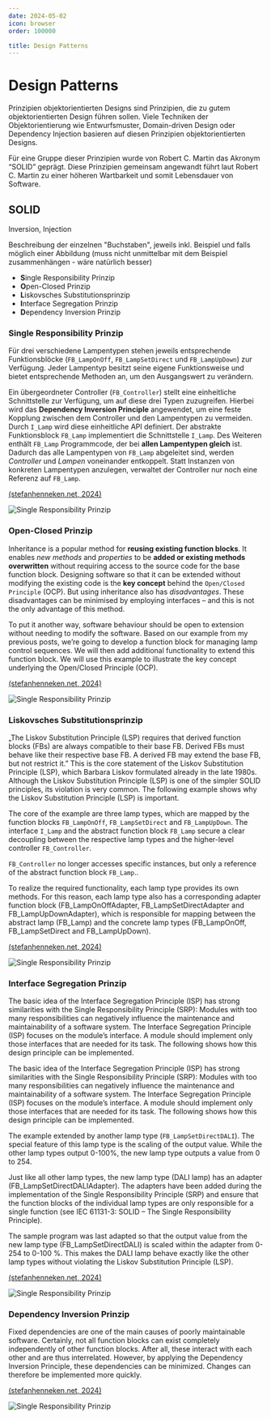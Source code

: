 ```yaml
---
date: 2024-05-02
icon: browser
order: 100000

title: Design Patterns
---
```


# Design Patterns

Prinzipien objektorientierten Designs sind Prinzipien, die zu gutem objektorientierten Design führen sollen. Viele Techniken der Objektorientierung wie Entwurfsmuster, Domain-driven Design oder Dependency Injection basieren auf diesen Prinzipien objektorientierten Designs.

Für eine Gruppe dieser Prinzipien wurde von Robert C. Martin das Akronym “SOLID” geprägt. Diese Prinzipien gemeinsam angewandt führt laut Robert C. Martin zu einer höheren Wartbarkeit und somit Lebensdauer von Software.

## SOLID

Inversion, Injection

Beschreibung der einzelnen "Buchstaben", jeweils inkl. Beispiel und falls möglich einer Abbildung (muss nicht unmittelbar mit dem Beispiel zusammenhängen - wäre natürlich besser)

- **S**ingle Responsibility Prinzip
- **O**pen-Closed Prinzip
- **L**iskovsches Substitutionsprinzip
- **I**nterface Segregation Prinzip
- **D**ependency Inversion Prinzip

### **S**ingle Responsibility Prinzip

Für drei verschiedene Lampentypen stehen jeweils entsprechende Funktionsblöcke (`FB_LampOnOff`, `FB_LampSetDirect` und `FB_LampUpDown`) zur Verfügung. Jeder Lampentyp besitzt seine eigene Funktionsweise und bietet entsprechende Methoden an, um den Ausgangswert zu verändern.

Ein übergeordneter Controller (`FB_Controller`) stellt eine einheitliche Schnittstelle zur Verfügung, um auf diese drei Typen zuzugreifen. Hierbei wird das **Dependency Inversion Principle** angewendet, um eine feste Kopplung zwischen dem Controller und den Lampentypen zu vermeiden. Durch `I_Lamp` wird diese einheitliche API definiert. Der abstrakte Funktionsblock `FB_Lamp` implementiert die Schnittstelle `I_Lamp`. Des Weiteren enthält `FB_Lamp` Programmcode, der bei **allen Lampentypen gleich** ist. Dadurch das alle Lampentypen von `FB_Lamp` abgeleitet sind, werden _Controller_ und _Lampen_ voneinander entkoppelt. Statt Instanzen von konkreten Lampentypen anzulegen, verwaltet der Controller nur noch eine Referenz auf `FB_Lamp`.

[(stefanhenneken.net, 2024)](https://stefanhenneken.net/2022/02/20/iec-61131-3-solid-das-single-responsibility-principle/)

![Single Responsibility Prinzip](/images/se/single_responsibility_prinzip.webp)

### **O**pen-Closed Prinzip

Inheritance is a popular method for **reusing existing function blocks**. It enables _new methods_ and _properties_ to be **added or existing methods overwritten** without requiring access to the source code for the base function block. Designing software so that it can be extended without modifying the existing code is the **key concept** behind the `Open/Closed Principle` (OCP). But using inheritance also has _disadvantages_. These disadvantages can be minimised by employing interfaces – and this is not the only advantage of this method.

To put it another way, software behaviour should be open to extension without needing to modify the software. Based on our example from my previous posts, we’re going to develop a function block for managing lamp control sequences. We will then add additional functionality to extend this function block. We will use this example to illustrate the key concept underlying the Open/Closed Principle (OCP).

[(stefanhenneken.net, 2024)](https://stefanhenneken.net/2023/04/06/iec-61131-3-solid-the-open-closed-principle/)

![Single Responsibility Prinzip](/images/se/open_closed_prinzip.webp)

### **L**iskovsches Substitutionsprinzip

„The Liskov Substitution Principle (LSP) requires that derived function blocks (FBs) are always compatible to their base FB. Derived FBs must behave like their respective base FB. A derived FB may extend the base FB, but not restrict it.” This is the core statement of the Liskov Substitution Principle (LSP), which Barbara Liskov formulated already in the late 1980s. Although the Liskov Substitution Principle (LSP) is one of the simpler SOLID principles, its violation is very common. The following example shows why the Liskov Substitution Principle (LSP) is important.

The core of the example are three lamp types, which are mapped by the function blocks `FB_LampOnOff`, `FB_LampSetDirect` and `FB_LampUpDown`. The interface `I_Lamp` and the abstract function block `FB_Lamp` secure a clear decoupling between the respective lamp types and the higher-level controller `FB_Controller`.

`FB_Controller` no longer accesses specific instances, but only a reference of the abstract function block `FB_Lamp`..

To realize the required functionality, each lamp type provides its own methods. For this reason, each lamp type also has a corresponding adapter function block (FB_LampOnOffAdapter, FB_LampSetDirectAdapter and FB_LampUpDownAdapter), which is responsible for mapping between the abstract lamp (FB_Lamp) and the concrete lamp types (FB_LampOnOff, FB_LampSetDirect and FB_LampUpDown).

[(stefanhenneken.net, 2024)](https://stefanhenneken.net/2022/09/27/iec-61131-3-solid-the-liskov-substitution-principle/)

![Single Responsibility Prinzip](/images/se/liskov_substitution_prinzip.webp)

### **I**nterface Segregation Prinzip

The basic idea of the Interface Segregation Principle (ISP) has strong similarities with the Single Responsibility Principle (SRP): Modules with too many responsibilities can negatively influence the maintenance and maintainability of a software system. The Interface Segregation Principle (ISP) focuses on the module’s interface. A module should implement only those interfaces that are needed for its task. The following shows how this design principle can be implemented.

The basic idea of the Interface Segregation Principle (ISP) has strong similarities with the Single Responsibility Principle (SRP): Modules with too many responsibilities can negatively influence the maintenance and maintainability of a software system. The Interface Segregation Principle (ISP) focuses on the module’s interface. A module should implement only those interfaces that are needed for its task. The following shows how this design principle can be implemented.

The example extended by another lamp type (`FB_LampSetDirectDALI`). The special feature of this lamp type is the scaling of the output value. While the other lamp types output 0-100%, the new lamp type outputs a value from 0 to 254.

Just like all other lamp types, the new lamp type (DALI lamp) has an adapter (FB_LampSetDirectDALIAdapter). The adapters have been added during the implementation of the Single Responsibility Principle (SRP) and ensure that the function blocks of the individual lamp types are only responsible for a single function (see IEC 61131-3: SOLID – The Single Responsibility Principle).

The sample program was last adapted so that the output value from the new lamp type (FB_LampSetDirectDALI) is scaled within the adapter from 0-254 to 0-100 %. This makes the DALI lamp behave exactly like the other lamp types without violating the Liskov Substitution Principle (LSP).

[(stefanhenneken.net, 2024)](https://stefanhenneken.net/2023/02/25/iec-61131-3-solid-the-interface-segregation-principle/)

![Single Responsibility Prinzip](/images/se/interface_segregation_prinzip.webp)

### **D**ependency Inversion Prinzip

Fixed dependencies are one of the main causes of poorly maintainable software. Certainly, not all function blocks can exist completely independently of other function blocks. After all, these interact with each other and are thus interrelated. However, by applying the Dependency Inversion Principle, these dependencies can be minimized. Changes can therefore be implemented more quickly.

[(stefanhenneken.net, 2024)](https://stefanhenneken.net/2022/02/09/iec-61131-3-solid-the-dependency-inversion-principle/)

![Single Responsibility Prinzip](/images/se/dependency_inversion_prinzip.webp)
